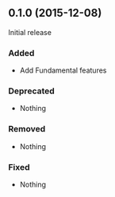 ## 0.1.0 (2015-12-08)

Initial release

### Added

- Add Fundamental features

### Deprecated

- Nothing

### Removed

- Nothing

### Fixed

- Nothing

